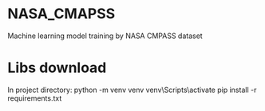 # NASA_CMAPSS
Machine learning model training by NASA CMPASS dataset

# Libs download
In project directory:
python -m venv venv
venv\Scripts\activate
pip install -r requirements.txt